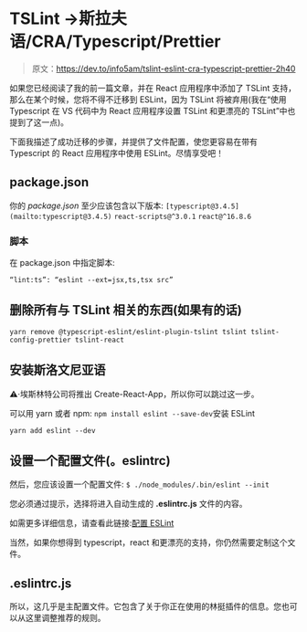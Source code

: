 # TSLint ->斯拉夫语/CRA/Typescript/Prettier

> 原文：<https://dev.to/info5am/tslint-eslint-cra-typescript-prettier-2h40>

如果您已经阅读了我的前一篇文章，并在 React 应用程序中添加了 TSLint 支持，那么在某个时候，您将不得不迁移到 ESLint，因为 TSLint 将被弃用(我在“使用 Typescript 在 VS 代码中为 React 应用程序设置 TSLint 和更漂亮的 TSLint”中也提到了这一点)。

下面我描述了成功迁移的步骤，并提供了文件配置，使您更容易在带有 Typescript 的 React 应用程序中使用 ESLint。尽情享受吧！

## package.json

你的 *package.json* 至少应该包含以下版本:
`[typescript@3.4.5](mailto:typescript@3.4.5)`
`react-scripts@^3.0.1`
`react@^16.8.6` 

### 脚本

在 package.json 中指定脚本:

`“lint:ts”: “eslint --ext=jsx,ts,tsx src”`

## 删除所有与 TSLint 相关的东西(如果有的话)

`yarn remove @typescript-eslint/eslint-plugin-tslint tslint tslint-config-prettier tslint-react`

## 安装斯洛文尼亚语

⚠️·埃斯林特公司将推出 Create-React-App，所以你可以跳过这一步。

可以用 yarn 或者 npm:
`npm install eslint --save-dev`安装 ESLint

`yarn add eslint --dev`

## 设置一个配置文件(。eslintrc)

然后，您应该设置一个配置文件:
`$ ./node_modules/.bin/eslint --init`

您必须通过提示，选择将进入自动生成的 **.eslintrc.js** 文件的内容。

如需更多详细信息，请查看此链接:[配置 ESLint](https://eslint.org/docs/user-guide/configuring?source=post_page-----4befb4918ba8----------------------)

当然，如果你想得到 typescript，react 和更漂亮的支持，你仍然需要定制这个文件。

## .eslintrc.js

所以，这几乎是主配置文件。它包含了关于你正在使用的林挺插件的信息。您也可以从这里调整推荐的规则。